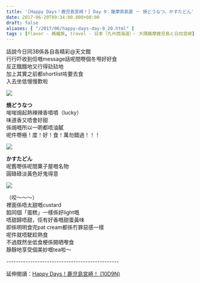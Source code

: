 ```yaml
---
title: '[Happy Days！鹿児島宮崎！] Day 9：薩摩蒸氣屋 － 焼どうなつ、かすたどん'
date: 2017-06-20T09:34:00.000+08:00
draft: false
aliases: [ "/2017/06/happy-days-day-9_20.html" ]
tags : [flavor - 螞蟻族, travel - 日本（九州西海道）・ 大隅薩摩鹿児島と日向宮崎]
---
```


話說今日同3B係各自各精彩@天文館  
行行吓收到佢嘅message話呢間嘢個冬甩好好食  
反正餓餓地又行得攰攰地  
加上其實之前都shortlist咗要去食  
入去坐低慢慢歎啦  

[![](https://c1.staticflickr.com/5/4257/34423484703_eba0c6af49_z.jpg)](https://c1.staticflickr.com/5/4257/34423484703_eba0c6af49_z.jpg)

**焼どうなつ**  
啱啱焗起熱辣辣香噴噴（lucky）  
味道香又唔會好甜  
係焗嘅所以一啲都唔油膩  
呢件嘢極！度！好！食！萬勿錯過！！！  
  
  

[![](https://c1.staticflickr.com/5/4241/35192167306_01c9231277_z.jpg)](https://c1.staticflickr.com/5/4241/35192167306_01c9231277_z.jpg)

**かすたどん**  
呢舊嘢係呢間菓子屋嘅名物  
圓碌碌淡黃色好鬼得意  

[![](https://c1.staticflickr.com/5/4239/34423485053_2236154f37_z.jpg)](https://c1.staticflickr.com/5/4239/34423485053_2236154f37_z.jpg)

（咬～～～）  
裡面係唔太甜嘅custard  
餡同個「蛋糕」一樣係好light嘅  
唔甜歸唔甜，佢有好香嘅甜蛋黃味  
即係明明食完pat cream都係冇罪惡感一樣  
呢件就唔駛趁熱食  
不過既然坐低食梗係開晒嚟食  
靜靜地享受個美妙嘅tea啦～  
  
\-----------------------------------------------  
  
延伸閱讀：[Happy Days！鹿児島宮崎！ (10D9N)](http://www.hidie.net/2017/06/happy-days10d9n.html)